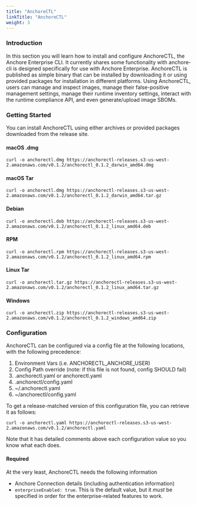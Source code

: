 ```yaml
---
title: "AnchoreCTL"
linkTitle: "AnchoreCTL"
weight: 3
---
```


### Introduction

In this section you will learn how to install and configure AnchoreCTL, the Anchore Enterprise CLI.
It currently shares some functionality with anchore-cli is designed specifically for use with Anchore Enterprise. 
AnchoreCTL is published as simple binary that can be installed by downloading it or using provided packages for installation in different platforms. 
Using AnchoreCTL, users can manage and inspect images, manage their false-positive management settings, manage their runtime inventory settings, interact with the runtime compliance API, and even generate/upload image SBOMs.

### Getting Started
You can install AnchoreCTL using either archives or provided packages downloaded from the release site.  

#### macOS .dmg
```shell script
curl -o anchorectl.dmg https://anchorectl-releases.s3-us-west-2.amazonaws.com/v0.1.2/anchorectl_0.1.2_darwin_amd64.dmg
```

#### macOS Tar
```shell script
curl -o anchorectl.dmg https://anchorectl-releases.s3-us-west-2.amazonaws.com/v0.1.2/anchorectl_0.1.2_darwin_amd64.tar.gz
```


#### Debian

```shell script
curl -o anchorectl.deb https://anchorectl-releases.s3-us-west-2.amazonaws.com/v0.1.2/anchorectl_0.1.2_linux_amd64.deb
```

#### RPM

```shell script
curl -o anchorectl.rpm https://anchorectl-releases.s3-us-west-2.amazonaws.com/v0.1.2/anchorectl_0.1.2_linux_amd64.rpm
```

#### Linux Tar

```shell script
curl -o anchorectl.tar.gz https://anchorectl-releases.s3-us-west-2.amazonaws.com/v0.1.2/anchorectl_0.1.2_linux_amd64.tar.gz
```

#### Windows

```shell script
curl -o anchorectl.zip https://anchorectl-releases.s3-us-west-2.amazonaws.com/v0.1.2/anchorectl_0.1.2_windows_amd64.zip
```


### Configuration
AnchoreCTL can be configured via a config file at the following locations, with the following precedence:
1. Environment Vars (i.e. ANCHORECTL_ANCHORE_USER)
2. Config Path override (note: if this file is not found, config SHOULD fail)
3. .anchorectl.yaml or anchorectl.yaml
4. .anchorectl/config.yaml
5. ~/.anchorectl.yaml
6. ~/anchorectl/config.yaml

To get a release-matched version of this configuration file, you can retrieve it as follows:
```shell script
curl -o anchorectl.yaml https://anchorectl-releases.s3-us-west-2.amazonaws.com/v0.1.2/anchorectl.yaml
```
Note that it has detailed comments above each configuration value so you know what each does.

#### Required
At the very least, AnchoreCTL needs the following information
* Anchore Connection details (including authentication information)
* `enterpriseEnabled: true`. This is the default value, but it _must_ be specified in order for the enterprise-related features to work. 
